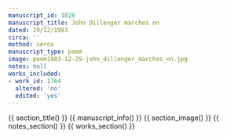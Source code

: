 ```yaml
---
manuscript_id: 1028
manuscript_title: John Dillenger marches on
dated: 29/12/1983
circa: ''
method: xerox
manuscript_type: poem
image: poem1983-12-29-john_dillenger_marches_on.jpg
notes: null
works_included:
- work_id: 1764
  altered: 'no'
  edited: 'yes'
---
```


{{ section_title() }}
{{ manuscript_info() }}
{{ section_image() }}
{{ notes_section() }}
{{ works_section() }}
